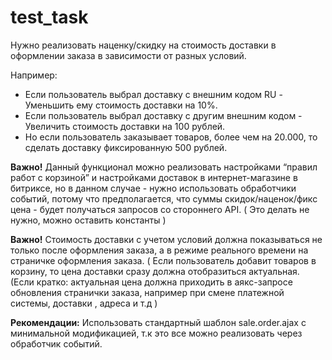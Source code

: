# test_task
<p>Нужно реализовать наценку/скидку на стоимость доставки в оформлении заказа в зависимости от разных условий.</p>
<p>Например:</p>
<ul>
  <li>Если пользователь выбрал доставку с внешним кодом RU - Уменьшить ему стоимость доставки на 10%.</li>
  <li>Если пользователь выбрал доставку с другим внешним кодом - Увеличить стоимость доставки на 100 рублей.</li>
  <li>Но если пользователь заказывает товаров, более чем на 20.000, то сделать доставку фиксированную 500 рублей.</li>
</ul>
<p><b>Важно!</b> Данный функционал можно реализовать настройками “правил работ с корзиной” и настройками доставок в интернет-магазине в битриксе, но в данном случае - нужно использовать обработчики событий, потому что предполагается, что суммы скидок/наценок/фикс цена - будет получаться запросов со стороннего API. ( Это делать не нужно, можно оставить константы )</p>
<p><b>Важно!</b> Стоимость доставки с учетом условий должна показываться не только после оформления заказа, а в режиме реального времени на страничке оформления заказа. ( Если пользователь добавит товаров в корзину, то цена доставки сразу должна отобразиться актуальная. (Если кратко: актуальная цена должна приходить в аякс-запросе обновления странички заказа, например при смене платежной системы, доставки , адреса и т.д )</p>
<p><b>Рекомендации:</b> Использовать стандартный шаблон sale.order.ajax с минимальной модификацией, т.к это все можно реализовать через обработчик событий.</p>
